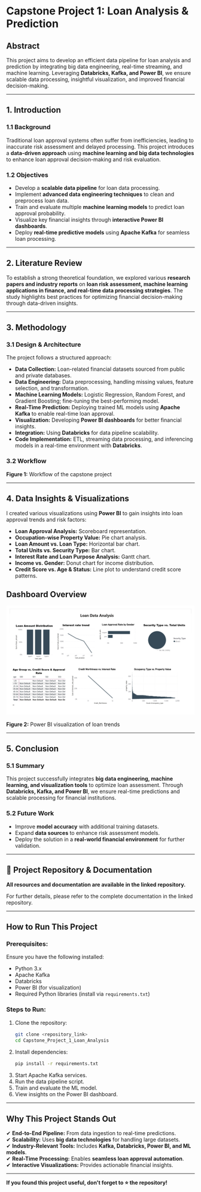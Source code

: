 # Capstone Project 1: Loan Analysis & Prediction

## Abstract
This project aims to develop an efficient data pipeline for loan analysis and prediction by integrating big data engineering, real-time streaming, and machine learning. Leveraging **Databricks, Kafka, and Power BI**, we ensure scalable data processing, insightful visualization, and improved financial decision-making.

---

## 1. Introduction
### 1.1 Background
Traditional loan approval systems often suffer from inefficiencies, leading to inaccurate risk assessment and delayed processing. This project introduces a **data-driven approach** using **machine learning and big data technologies** to enhance loan approval decision-making and risk evaluation.

### 1.2 Objectives
- Develop a **scalable data pipeline** for loan data processing.
- Implement **advanced data engineering techniques** to clean and preprocess loan data.
- Train and evaluate multiple **machine learning models** to predict loan approval probability.
- Visualize key financial insights through **interactive Power BI dashboards**.
- Deploy **real-time predictive models** using **Apache Kafka** for seamless loan processing.

---

## 2. Literature Review
To establish a strong theoretical foundation, we explored various **research papers and industry reports** on **loan risk assessment, machine learning applications in finance, and real-time data processing strategies**. The study highlights best practices for optimizing financial decision-making through data-driven insights.

---

## 3. Methodology
### 3.1 Design & Architecture
The project follows a structured approach:
- **Data Collection:** Loan-related financial datasets sourced from public and private databases.
- **Data Engineering:** Data preprocessing, handling missing values, feature selection, and transformation.
- **Machine Learning Models:** Logistic Regression, Random Forest, and Gradient Boosting; fine-tuning the best-performing model.
- **Real-Time Prediction:** Deploying trained ML models using **Apache Kafka** to enable real-time loan approval.
- **Visualization:** Developing **Power BI dashboards** for better financial insights.
- **Integration:** Using **Databricks** for data pipeline scalability.
- **Code Implementation:** ETL, streaming data processing, and inferencing models in a real-time environment with **Databricks**.

### 3.2 Workflow
**Figure 1:** Workflow of the capstone project

---

## 4. Data Insights & Visualizations
I created various visualizations using **Power BI** to gain insights into loan approval trends and risk factors:

- **Loan Approval Analysis:** Scoreboard representation.
- **Occupation-wise Property Value:** Pie chart analysis.
- **Loan Amount vs. Loan Type:** Horizontal bar chart.
- **Total Units vs. Security Type:** Bar chart.
- **Interest Rate and Loan Purpose Analysis:** Gantt chart.
- **Income vs. Gender:** Donut chart for income distribution.
- **Credit Score vs. Age & Status:** Line plot to understand credit score patterns.
## Dashboard Overview

![Power BI Dashboard](https://github.com/ismail-hasan-tanjer/loan-default-prediction/blob/main/Capstone_Project_Loan_Default%20project_page-0001%20(2).jpg)

**Figure 2:** Power BI visualization of loan trends

---

## 5. Conclusion
### 5.1 Summary
This project successfully integrates **big data engineering, machine learning, and visualization tools** to optimize loan assessment. Through **Databricks, Kafka, and Power BI**, we ensure real-time predictions and scalable processing for financial institutions.

### 5.2 Future Work
- Improve **model accuracy** with additional training datasets.
- Expand **data sources** to enhance risk assessment models.
- Deploy the solution in a **real-world financial environment** for further validation.

---

## 🔗 Project Repository & Documentation
 **All resources and documentation are available in the linked repository.**

For further details, please refer to the complete documentation in the linked repository.

---

##  How to Run This Project
### Prerequisites:
Ensure you have the following installed:
- Python 3.x
- Apache Kafka
- Databricks
- Power BI (for visualization)
- Required Python libraries (install via `requirements.txt`)

### Steps to Run:
1. Clone the repository:
   ```sh
   git clone <repository_link>
   cd Capstone_Project_1_Loan_Analysis
   ```
2. Install dependencies:
   ```sh
   pip install -r requirements.txt
   ```
3. Start Apache Kafka services.
4. Run the data pipeline script.
5. Train and evaluate the ML model.
6. View insights on the Power BI dashboard.

---

##  Why This Project Stands Out
✔ **End-to-End Pipeline:** From data ingestion to real-time predictions.  
✔ **Scalability:** Uses **big data technologies** for handling large datasets.  
✔ **Industry-Relevant Tools:** Includes **Kafka, Databricks, Power BI, and ML models**.  
✔ **Real-Time Processing:** Enables **seamless loan approval automation**.  
✔ **Interactive Visualizations:** Provides actionable financial insights.

---
 **If you found this project useful, don't forget to ⭐ the repository!**
